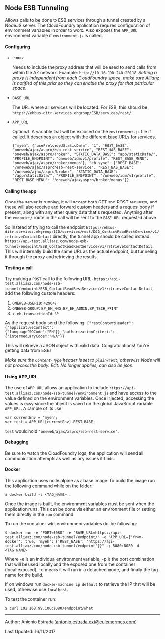 ## Node ESB Tunneling

Allows calls to be done to ESB services through a tunnel created by a NodeJS server. The CloudFoundry application requires configuration of environment variables in order to work. Also exposes the `APP_URL` environment variable if `environment.js` is called.

#### Configuring

* `PROXY`

  Needs to include the proxy address that will be used to send calls from within the AZ network. Example: `http://10.16.190.240:20118`. _Setting a proxy is independent from each CloudFoundry space, make sure Allianz is notified of this prior so they can enable the proxy for that particular space_.

* `BASE_URL`

  The URL where all services will be located. For ESB, this should be `https://ehbus-ditr.services.ehgroup/ESB/services/rest/`.

* `APP_URL`

  Optional. A variable that will be exposed on the `environment.js` file if called. It describes an object with the different base URLs for services.

  ```
  {"myeh": {"usePreloadedStaticData": "1", "REST_BASE": "oneweb/ajax/aspro/esb-rest-service", "REST_BAS_BASE": "oneweb/ajax/aspro/broker", "STATIC_DATA_BASE": "app/staticData/", "PROFILE_ENDPOINT": "oneweb/idm/v1/profile", "REST_BASE_MENU": "oneweb/ajax/aspro/broker/menus"}, "eh-sync": {"REST_BASE": "/oneweb/ajax/aspro/esb-rest-service", "REST_BAS_BASE": "/oneweb/ajax/aspro/broker", "STATIC_DATA_BASE": "/app/staticData/", "PROFILE_ENDPOINT": "/oneweb/idm/v1/profile", "REST_BASE_MENU": "/oneweb/ajax/aspro/broker/menus"}}
  ```

#### Calling the app

Once the server is running, it will accept both GET and POST requests, and these will also receive and forward custom headers and a request body if present, along with any other query data that's requested. Anything after the `endpoint/` route in the call will be sent to the `BASE_URL` requested above.

So instead of trying to call the endpoint `https://ehbus-ditr.services.ehgroup/ESB/services/rest/ESB_ContactReadRestService/v1/retrieveContactDetail` directly, the tunnel app should be called instead: `https://api-test.allianz.com/node-esb-tunnel/endpoint/ESB_ContactReadRestService/v1/retrieveContactDetail`. This will internally build the same URL as the actual endpoint, but tunneling it through the proxy and retrieving the results.

#### Testing a call

Try making a `POST` call to the following URL: `https://api-test.allianz.com/node-esb-tunnel/endpoint/ESB_ContactReadRestService/v1/retrieveContactDetail`, add the following custom headers:

1. `ONEWEB-USERID`: `429049`
2. `ONEWEB-GROUP`: `BP_EH_MNG,BP_EH_ADMIN,BP_TECH_PRINT`
3. `x-eh-transactionId`: `BP`

As the request body send the following:
`{"restContextHeader":{"applicativeContext":{"languageISOCode":"EN"}},"authorizationCriteria":{"intermediaryCode":"N/A"}}`

This will retrieve a JSON object with valid data. Congratulations! You're getting data from ESB!

_Make sure the `Content-Type` header is set to `plain/text`, otherwise Node will not process the body._ _Edit: No longer applies, can also be json._

#### Using APP_URL

The use of `APP_URL` allows an application to include `https://api-test.allianz.com/node-esb-tunnel/environment.js` and have access to the value defined on the environment variables. Once injected, accessing the values is easy since the object is saved on the global JavaScript variable `APP_URL`. A sample of its use:

```
var currentEnv = 'myeh';
var test = APP_URL[currentEnv].REST_BASE;
```

`test` would hold `'oneweb/ajax/aspro/esb-rest-service'`.

#### Debugging

Be sure to watch the CloudFoundry logs, the application will send all communication attempts as well as any issues it finds.

#### Docker

This application uses node:alpine as a base image. To build the image run the following command while on the folder:

```
$ docker build -t <TAG_NAME> .
```

Once the image is built, the environment variables must be sent when the application runs. This can be done via either an environment file or setting them directly in the `run` command.

To run the container with environment variables do the following:

```
$ docker run -e "PORT=8080" -e "BASE_URL=https://api-test.allianz.com/node-esb-tunnel/endpoint/" -e "APP_URL={'from-docker': true, 'myeh': {'REST_BASE': 'https://api-test.allianz.com/node-esb-tunnel/endpoint'}}" -p 8080:8080 -d <TAG_NAME>
```

Where -e is an individual environment variable, -p is the port combination that will be used locally and the exposed one from the container (local:exposed), -d means it will run in a detached mode, and finally the tag name for the build.

If on windows run `docker-machine ip default` to retrieve the IP that will be used, otherwise use `localhost`.

To test the container run:

```
$ curl 192.168.99.100:8080/endpoint/what
```

---

Author: Antonio Estrada (antonio.estrada.ext@eulerhermes.com)

Last Updated: 16/11/2017